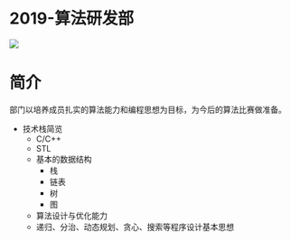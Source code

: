 # 2019-算法研发部

![](https://raw.githubusercontent.com/seven-innovation-base/picture/master/Algorithm.jpg)

# 简介

部门以培养成员扎实的算法能力和编程思想为目标，为今后的算法比赛做准备。

- 技术栈简览
  - C/C++
  - STL
  - 基本的数据结构
    - 栈
    - 链表
    - 树
    - 图
  - 算法设计与优化能力
  - 递归、分治、动态规划、贪心、搜索等程序设计基本思想
